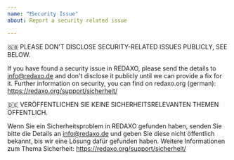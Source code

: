 ```yaml
---
name: "❗️Security Issue"
about: Report a security related issue

---
```


🇬🇧 PLEASE DON'T DISCLOSE SECURITY-RELATED ISSUES PUBLICLY, SEE BELOW.

If you have found a security issue in REDAXO, please send the details to info@redaxo.de and don't disclose it publicly until we can provide a fix for it. 
Further information on security, you can find on redaxo.org (german): https://redaxo.org/support/sicherheit/ 

🇩🇪 VERÖFFENTLICHEN SIE KEINE SICHERHEITSRELEVANTEN THEMEN ÖFFENTLICH.

Wenn Sie ein Sicherheitsproblem in REDAXO gefunden haben, senden Sie bitte die Details an info@redaxo.de und geben Sie diese nicht öffentlich bekannt, bis wir eine Lösung dafür gefunden haben. 
Weitere Informationen zum Thema Sicherheit: https://redaxo.org/support/sicherheit/
